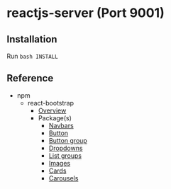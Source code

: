 # reactjs-server (Port 9001)
## Installation
Run `bash INSTALL`
## Reference
- npm
  - react-bootstrap
    - [Overview](https://react-bootstrap.netlify.app/docs/getting-started/introduction)
    - Package(s)
      - [Navbars](https://react-bootstrap.netlify.app/docs/components/navbar/)
      - [Button](https://react-bootstrap.netlify.app/docs/components/buttons)
      - [Button group](https://react-bootstrap.netlify.app/docs/components/button-group)
      - [Dropdowns](https://react-bootstrap.netlify.app/docs/components/dropdowns)
      - [List groups](https://react-bootstrap.netlify.app/docs/components/list-group)
      - [Images](https://react-bootstrap.netlify.app/docs/components/images)
      - [Cards](https://react-bootstrap.netlify.app/docs/components/cards)
      - [Carousels](https://react-bootstrap.netlify.app/docs/components/carousel)